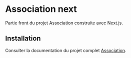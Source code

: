 # Association next

Partie front du projet [Association](https://github.com/Magle-corp/Association) construite avec Next.js.



## Installation

Consulter la documentation du projet complet [Association](https://github.com/Magle-corp/Association).

